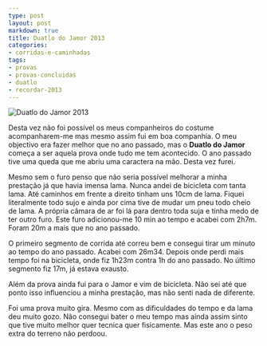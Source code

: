 ```yaml
---
type: post
layout: post
markdown: true
title: Duatlo do Jamor 2013
categories:
- corridas-e-caminhadas
tags:
- provas
- provas-concluidas
- duatlo
- recordar-2013
---
```


![Duatlo do Jamor 2013](https://lh4.googleusercontent.com/-BVKDYnVRjyQ/UQWZHLbSs4I/AAAAAAAAb1M/8XVAj-cepEo/s640/428373_474342272627554_20094231_n.jpg)

Desta vez não foi possível os meus companheiros do costume acompanharem-me mas mesmo assim fui
em boa companhia. O meu objectivo era fazer melhor que no ano passado, mas o **Duatlo do Jamor**
começa a ser aquela prova onde tudo me tem acontecido. O ano passado tive uma queda que me
abriu uma caractera na mão. Desta vez furei.

Mesmo sem o furo penso que não seria possível melhorar a minha prestação já que havia imensa
lama. Nunca andei de bicicleta com tanta lama. Até caminhos em frente a direito tinham
uns 10cm de lama. Fiquei literalmente todo sujo e ainda por cima tive de mudar um pneu
todo cheio de lama. A própria câmara de ar foi lá para dentro toda suja e tinha medo
de ter outro furo. Este furo adicionou-me 10 min ao tempo e acabei com 2h7m. Foram
20m a mais que no ano passado.

O primeiro segmento de corrida até correu bem e consegui tirar um minuto ao tempo
do ano passado. Acabei com 26m34. Depois onde perdi mais tempo foi na bicicleta,
onde fiz 1h23m contra 1h do ano passado. No último segmento fiz 17m, já estava
exausto.

Além da prova ainda fui para o Jamor e vim de bicicleta. Não sei até que ponto
isso influenciou a minha prestação, mas não senti nada de diferente.

Foi uma prova muito gira. Mesmo com as dificuldades do tempo e da lama deu 
muito gozo. Não consegui bater o meu tempo mas ainda assim sinto que tive muito melhor
quer tecnica quer fisicamente. Mas este ano o peso extra do terreno não
perdoou.
